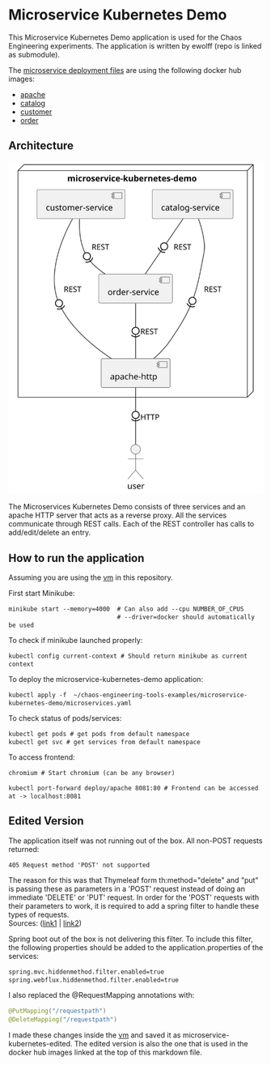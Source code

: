 # Microservice Kubernetes Demo
This Microservice Kubernetes Demo application is used for the Chaos Engineering experiments.
The application is written by ewolff (repo is linked as submodule).

The [microservice deployment files](microservices.yaml) are using the following docker hub images:
* [apache](https://hub.docker.com/repository/docker/tuncercatalkaya/microservice-kubernetes-demo-apache)
* [catalog](https://hub.docker.com/repository/docker/tuncercatalkaya/microservice-kubernetes-demo-catalog)
* [customer](https://hub.docker.com/repository/docker/tuncercatalkaya/microservice-kubernetes-demo-customer)
* [order](https://hub.docker.com/repository/docker/tuncercatalkaya/microservice-kubernetes-demo-order)

## Architecture
![](uml/microservice-kubernetes-demo.svg)

The Microservices Kubernetes Demo consists of three services and an apache HTTP server that acts as
a reverse proxy. All the services communicate through REST calls. Each of the REST controller has calls to
add/edit/delete an entry.

## How to run the application
Assuming you are using the [vm](../vm/) in this repository.

First start Minikube:
```shell
minikube start --memory=4000  # Can also add --cpu NUMBER_OF_CPUS
                              # --driver=docker should automatically be used
```
To check if minikube launched properly:
```shell
kubectl config current-context # Should return minikube as current context
```
To deploy the microservice-kubernetes-demo application:
```shell
kubectl apply -f  ~/chaos-engineering-tools-examples/microservice-kubernetes-demo/microservices.yaml
```
To check status of pods/services:
```shell
kubectl get pods # get pods from default namespace
kubectl get svc # get services from default namespace
```
To access frontend:
```shell
chromium # Start chromium (can be any browser)
```
```shell
kubectl port-forward deploy/apache 8081:80 # Frontend can be accessed at -> localhost:8081
```

## Edited Version
The application itself was not running out of the box. All non-POST requests returned:
```
405 Request method 'POST' not supported
```
The reason for this was that Thymeleaf form th:method="delete" and "put" is passing these as
parameters in a 'POST' request instead of doing an immediate 'DELETE' or 'PUT' request.
In order for the 'POST' requests with their parameters to work, it is required
to add a spring filter to handle these types of requests.  
Sources: ([link1](https://stackoverflow.com/questions/52215877/thymeleaf-405-request-method-post-not-supported)
|
[link2](https://stackoverflow.com/questions/72744349/thymeleaf-thmethod-delete-put-leads-to-request-method-post-not-supported))

Spring boot out of the box is not delivering this filter. To include this filter,
the following properties should be added to the application.properties of the services:
```properties
spring.mvc.hiddenmethod.filter.enabled=true
spring.webflux.hiddenmethod.filter.enabled=true
```
I also replaced the @RequestMapping annotations with:
```java
@PutMapping("/requestpath")
@DeleteMapping("/requestpath")
```

I made these changes inside the [vm](../vm/) and saved it as microservice-kubernetes-edited.
The edited version is also the one that is used in the docker hub images linked at the top
of this markdown file.